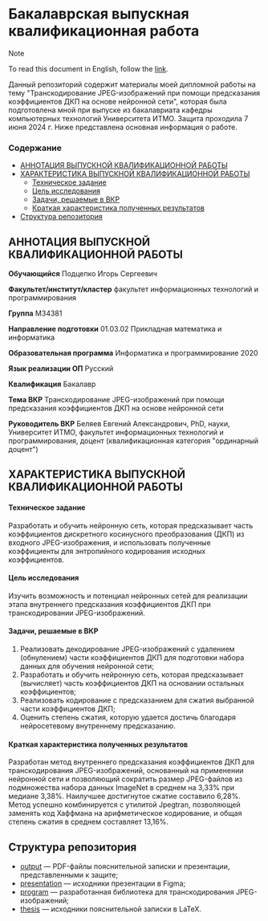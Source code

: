 # Бакалаврская выпускная квалификационная работа

> [!NOTE]
> To read this document in English, follow the [link](README_EN.md).


Данный репозиторий содержит материалы моей дипломной работы на тему "Транскодирование JPEG-изображений при помощи предсказания коэффициентов ДКП на основе нейронной сети", которая была подготовлена мной при выпуске из бакалавриата кафедры компьютерных технологий Университета ИТМО. Защита проходила 7 июня 2024 г. Ниже представлена основная информация о работе.

### Содержание
- [АННОТАЦИЯ ВЫПУСКНОЙ КВАЛИФИКАЦИОННОЙ РАБОТЫ](#аннотация-выпускной-квалификационной-работы)
- [ХАРАКТЕРИСТИКА ВЫПУСКНОЙ КВАЛИФИКАЦИОННОЙ РАБОТЫ](#характеристика-выпускной-квалификационной-работы)
    - [Техническое задание](#техническое-задание)
    - [Цель исследования](#цель-исследования)
    - [Задачи, решаемые в ВКР](#задачи-решаемые-в-вкр)
    - [Краткая характеристика полученных результатов](#краткая-характеристика-полученных-результатов)
- [Структура репозитория](#структура-репозитория)


## АННОТАЦИЯ ВЫПУСКНОЙ КВАЛИФИКАЦИОННОЙ РАБОТЫ

**Обучающийся** Подцепко Игорь Сергеевич

**Факультет/институт/кластер** факультет информационных технологий и программирования

**Группа** M34381

**Направление подготовки** 01.03.02 Прикладная математика и информатика

**Образовательная программа** Информатика и программирование 2020

**Язык реализации ОП** Русский

**Квалификация** Бакалавр

**Тема ВКР** Транскодирование JPEG-изображений при помощи предсказания коэффициентов ДКП на основе нейронной сети

**Руководитель ВКР** Беляев Евгений Александрович, PhD, науки, Университет ИТМО, факультет информационных технологий и программирования, доцент (квалификационная категория "ординарный доцент")

## ХАРАКТЕРИСТИКА ВЫПУСКНОЙ КВАЛИФИКАЦИОННОЙ РАБОТЫ

#### Техническое задание

Разработать и обучить нейронную сеть, которая предсказывает часть коэффициентов дискретного косинусного преобразования (ДКП) из входного JPEG-изображения, и использовать полученные коэффициенты для энтропийного кодирования исходных коэффициентов.

#### Цель исследования

Изучить возможность и потенциал нейронных сетей для реализации этапа внутреннего предсказания коэффициентов ДКП при транскодировании JPEG-изображений.

#### Задачи, решаемые в ВКР

1. Реализовать декодирование JPEG-изображений с удалением (обнулением) части коэффициентов ДКП для подготовки набора данных для обучения нейронной сети;
2. Разработать и обучить нейронную сеть, которая предсказывает (вычисляет) часть коэффициентов ДКП на основании остальных коэффициентов;
3. Реализовать кодирование с предсказанием для сжатия выбранной части коэффициентов ДКП;
4. Оценить степень сжатия, которую удается достичь благодаря нейросетевому внутреннему предсказанию.

#### Краткая характеристика полученных результатов

Разработан метод внутреннего предсказания коэффициентов ДКП для транскодирования JPEG-изображений, основанный на применении нейронной сети и позволяющий сократить размер JPEG-файлов из подмножества набора данных ImageNet в среднем на 3,33% при медиане 3,38%. Наилучшее достигнутое сжатие составило 6,28%. Метод успешно комбинируется с утилитой Jpegtran, позволяющей заменять код Хаффмана на арифметическое кодирование, и общая степень сжатия в среднем составляет 13,16%.

## Структура репозитория

- [output](output) — PDF-файлы пояснительной записки и презентации, представленными к защите;
- [presentation](presentation) — исходники презентации в Figma;
- [program](program) — разработанная библиотека для транскодирования JPEG-изображений;
- [thesis](thesis) — исходники пояснительной записки в LaTeX.
